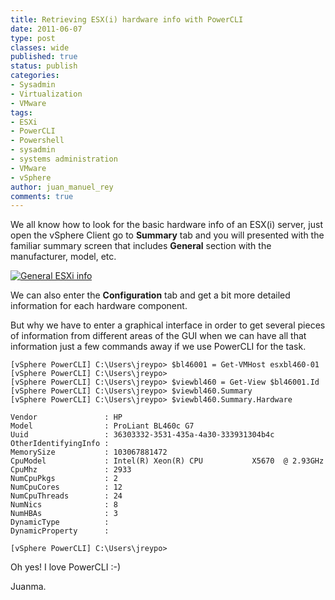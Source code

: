 ```yaml
---
title: Retrieving ESX(i) hardware info with PowerCLI
date: 2011-06-07
type: post
classes: wide
published: true
status: publish
categories:
- Sysadmin
- Virtualization
- VMware
tags:
- ESXi
- PowerCLI
- Powershell
- sysadmin
- systems administration
- VMware
- vSphere
author: juan_manuel_rey
comments: true
---
```


We all know how to look for the basic hardware info of an ESX(i) server, just open the vSphere Client go to **Summary** tab and you will presented with the familiar summary screen that includes **General** section with the manufacturer, model, etc.

[![](/assets/images/general.png "General ESXi info")]({{site.url}}/assets/images/general.png)

We can also enter the **Configuration** tab and get a bit more detailed information for each hardware component.

But why we have to enter a graphical interface in order to get several pieces of information from different areas of the GUI when we can have all that information just a few commands away if we use PowerCLI for the task.

```text
[vSphere PowerCLI] C:\Users\jreypo> $bl46001 = Get-VMHost esxbl460-01
[vSphere PowerCLI] C:\Users\jreypo>
[vSphere PowerCLI] C:\Users\jreypo> $viewbl460 = Get-View $bl46001.Id
[vSphere PowerCLI] C:\Users\jreypo> $viewbl460.Summary
[vSphere PowerCLI] C:\Users\jreypo> $viewbl460.Summary.Hardware

Vendor               : HP
Model                : ProLiant BL460c G7
Uuid                 : 36303332-3531-435a-4a30-333931304b4c
OtherIdentifyingInfo :
MemorySize           : 103067881472
CpuModel             : Intel(R) Xeon(R) CPU           X5670  @ 2.93GHz
CpuMhz               : 2933
NumCpuPkgs           : 2
NumCpuCores          : 12
NumCpuThreads        : 24
NumNics              : 8
NumHBAs              : 3
DynamicType          :
DynamicProperty      :

[vSphere PowerCLI] C:\Users\jreypo>
```

Oh yes! I love PowerCLI :-)

Juanma.
